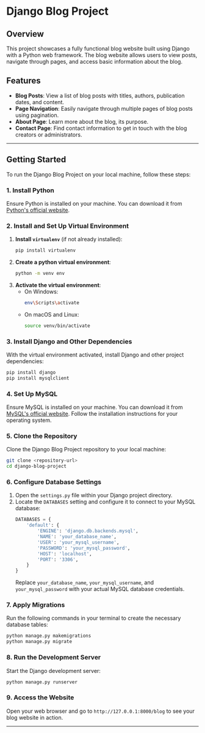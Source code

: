 # Django Blog Project

## Overview
This project showcases a fully functional blog website built using Django with a Python web framework. The blog website allows users to view posts, navigate through pages, and access basic information about the blog.

## Features
- **Blog Posts**: View a list of blog posts with titles, authors, publication dates, and content.
- **Page Navigation**: Easily navigate through multiple pages of blog posts using pagination.
- **About Page**: Learn more about the blog, its purpose.
- **Contact Page**: Find contact information to get in touch with the blog creators or administrators.
---

## Getting Started
To run the Django Blog Project on your local machine, follow these steps:

### 1. Install Python
Ensure Python is installed on your machine. You can download it from [Python's official website](https://www.python.org/downloads/).

### 2. Install and Set Up Virtual Environment
1. **Install `virtualenv`** (if not already installed):
    ```sh
    pip install virtualenv
    ```
2. **Create a python virtual environment**:
    ```sh
    python -m venv env
    ```
3. **Activate the virtual environment**:
    - On Windows:
        ```sh
        env\Scripts\activate
        ```
    - On macOS and Linux:
        ```sh
        source venv/bin/activate
        ```

### 3. Install Django and Other Dependencies
With the virtual environment activated, install Django and other project dependencies:
```sh
pip install django
pip install mysqlclient
```

### 4. Set Up MySQL
Ensure MySQL is installed on your machine. You can download it from [MySQL's official website](https://dev.mysql.com/downloads/installer/). Follow the installation instructions for your operating system.

### 5. Clone the Repository
Clone the Django Blog Project repository to your local machine:
```sh
git clone <repository-url>
cd django-blog-project
```

### 6. Configure Database Settings
1. Open the `settings.py` file within your Django project directory.
2. Locate the `DATABASES` setting and configure it to connect to your MySQL database:
    ```python
    DATABASES = {
        'default': {
            'ENGINE': 'django.db.backends.mysql',
            'NAME': 'your_database_name',
            'USER': 'your_mysql_username',
            'PASSWORD': 'your_mysql_password',
            'HOST': 'localhost',
            'PORT': '3306',
        }
    }
    ```
    Replace `your_database_name`, `your_mysql_username`, and `your_mysql_password` with your actual MySQL database credentials.

### 7. Apply Migrations
Run the following commands in your terminal to create the necessary database tables:
```sh
python manage.py makemigrations
python manage.py migrate
```

### 8. Run the Development Server
Start the Django development server:
```sh
python manage.py runserver
```

### 9. Access the Website
Open your web browser and go to `http://127.0.0.1:8000/blog` to see your blog website in action.

***
